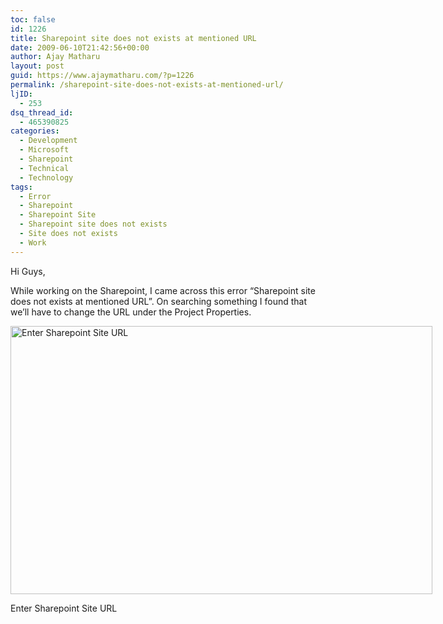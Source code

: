 ```yaml
---
toc: false
id: 1226
title: Sharepoint site does not exists at mentioned URL
date: 2009-06-10T21:42:56+00:00
author: Ajay Matharu
layout: post
guid: https://www.ajaymatharu.com/?p=1226
permalink: /sharepoint-site-does-not-exists-at-mentioned-url/
ljID:
  - 253
dsq_thread_id:
  - 465390825
categories:
  - Development
  - Microsoft
  - Sharepoint
  - Technical
  - Technology
tags:
  - Error
  - Sharepoint
  - Sharepoint Site
  - Sharepoint site does not exists
  - Site does not exists
  - Work
---
```

Hi Guys,

While working on the Sharepoint, I came across this error &#8220;Sharepoint site does not exists at mentioned URL&#8221;. On searching something I found that we&#8217;ll have to change the URL under the Project Properties.

<div style="width: 685px" class="wp-caption aligncenter">
  <img title="Sharepoint site does not exists at mentioned URL" src="https://ajaymatharu.wordpress.com/files/2009/05/site.png" alt="Enter Sharepoint Site URL" width="675" height="429" />
  
  <p class="wp-caption-text">
    Enter Sharepoint Site URL
  </p>
</div>
